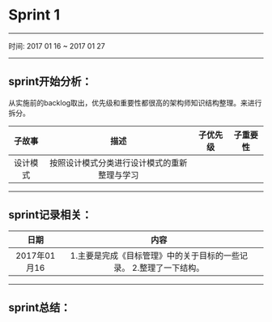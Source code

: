 # Sprint 1
----------------------------------

时间: 2017 01 16 ~ 2017 01 27

----------------------------------

## sprint开始分析：

从实施前的backlog取出，优先级和重要性都很高的架构师知识结构整理。来进行拆分。

|子故事|描述|子优先级|子重要性|
|:-:|:-:|:-:|:-:|
|设计模式|按照设计模式分类进行设计模式的重新整理与学习|||

----------------------------------

## sprint记录相关：

|日期|内容||
|:-:|:-:|:-:|
|2017年01月16|1.主要是完成《目标管理》中的关于目标的一些记录。   2.整理了一下结构。 ||

----------------------------------

## sprint总结：